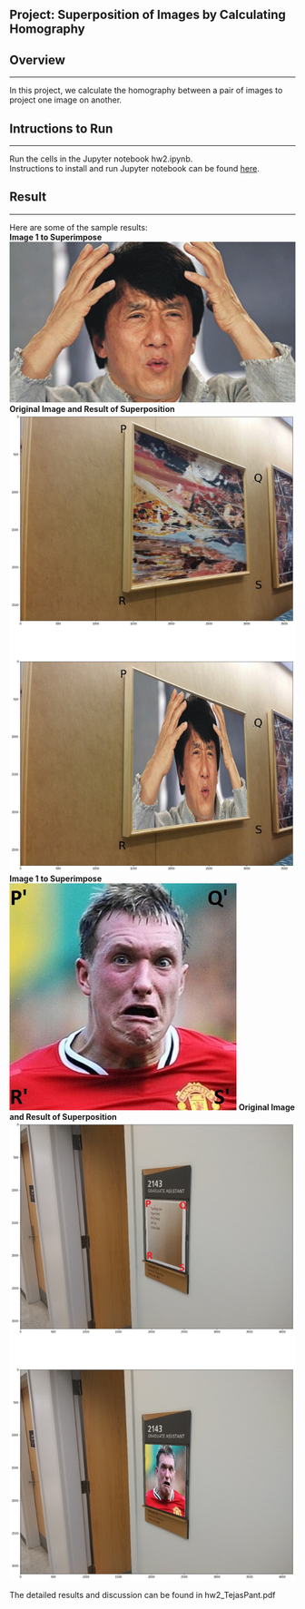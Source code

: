 ## Project: Superposition of Images by Calculating Homography

## Overview
---
In this project, we calculate the homography between a pair of images to project one image on another.

[//]: # (Image References)

[image1]: ./write_up_images/1a_1.jpg "Image 1"
[image2]: ./write_up_images/1c_3.jpg "Image 2"
[image3]: ./write_up_images/Jackie.jpg "Image 3"
[image4]: ./write_up_images/jones.jpg "Image 4"

## Intructions to Run
---
Run the cells in the Jupyter notebook hw2.ipynb. <br> 
Instructions to install and run Jupyter notebook can be found [here](https://jupyter.org/install). 

## Result
---
Here are some of the sample results:<br>
**Image 1 to Superimpose**
![alt text][image3]
**Original Image and Result of Superposition**
![alt text][image1]
**Image 1 to Superimpose**
![alt text][image4]
**Original Image and Result of Superposition**
![alt text][image2]

The detailed results and discussion can be found in hw2_TejasPant.pdf 
